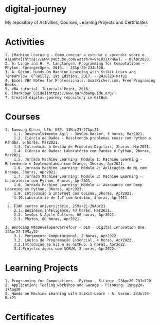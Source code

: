 # digital-journey
My repository of Activities, Courses, Learning Projects  and Certificates
# Activities	
	1. [Machine Learning - Como começar a estudar e aprender sobre o assunto](https://www.youtube.com/watch?v=9aCUXJXPHGw). - 05Apr2020. 
	2. S. Linge and H. P. Langtangen. Programming for Computations – Phyton. SpringerOpen, 2016. - 28Apr20-23Jul20.
	3. A. Géron. Hands-On Machine Learning with Scikit-Learn and TensorFlow. O’Reilly, 1st Edition, 2017. - 24Jul20-Mar21
	4. Excel VBA Notes for Professionals. GoalKicker.com, Free Programing Books.
	5. VBA tutorial. Tutorials Point, 2016.
	6. [Markdown Guide](https://www.markdownguide.org/)
	7. Created digital-journey repository in GitHub
	
# Courses		
	1. Samsung Ocean, UEA, USP. 11Mar21-27Apr21	
		1.1. Desenvolvimento Ágil - DevOps Docker, 3 horas, Mar2021.
		1.2. Ciência de Dados - Resolvendo problemas reais com Python e Pandas, 6 horas, Mar2021.
		1.3. Introdução à Gestão de Produtos Digitais, 2horas, Mar2021.
		1.4. Ciência de Dados: Laboratório com Pandas e Python, 2horas, Mar2021.
		1.5. Jornada Machine Learning: Módulo 1: Machine Learning - Entendendo e Implementando com Orange, 3horas, Apr2021.
		1.6. Jornada Machine Learning: Módulo 2: Aplicações de ML com Orange, 3horas, Apr2021.
		1.7. Jornada Machine Learning: Módulo 3: Machine Learning - Laboratório com Python, 6horas, Apr2021.
		1.8. Jornada Machine Learning: Módulo 4: Avançando com Deep Learning em Python, 3horas, Apr2021.
		1.9. Introdução à Internet das Coisas, 3horas, Apr2021.
		1.10.Laboratório de IoT com Arduino, 3horas, Apr2021.
		
	 2. FIAP centro universitário. 25Mar21-28Apr21	
		2.1. Business Inteligence, 40 horas, Mar2021.
		2.2. DevOps & Agile Culture, 60 horas, Apr2021.
		2.3. Phyton, 80 horas, Apr2021.
		
	3. Bootcamp WebDeveloperCarrefour - DIO - Digital Innovation One. 12Apr22-19May22	
		3.1. Pensamento Computacional, 2 horas, Apr2022.
		3.2. Lógica de Programação Essencial, 4 horas, Apr2022.
		3.3.Introdução ao Git e ao GitHub, 5 horas, Apr2022.
		3.4.Projetos ágeis com SCRUM, 2 horas, Apr2022.
# Learning Projects
	1. Programming for Computations – Python - S.Linge. 28Apr20-23Jul20
	2. Application: Tooling workshop and Garage - Planning. 19May20-17Aug20
	3. Hands on Machine Learning with SciKit-Learn - A. Gerón. 24Jul20-Mar21

# Certificates